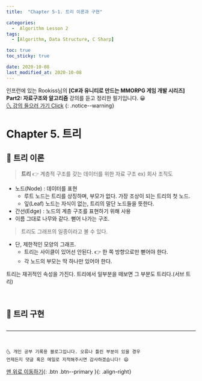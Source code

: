 ```yaml
---
title:  "Chapter 5-1. 트리 이론과 구현" 

categories:
  -  Algorithm Lesson 2
tags:
  - [Algorithm, Data Structure, C Sharp]

toc: true
toc_sticky: true

date: 2020-10-08
last_modified_at: 2020-10-08
---
```


인프런에 있는 Rookiss님의 **[C#과 유니티로 만드는 MMORPG 게임 개발 시리즈] Part2: 자료구조와 알고리즘** 강의를 듣고 정리한 필기입니다. 😀  
[🌜 강의 들으러 가기 Click]((https://www.inflearn.com/course/유니티-MMORPG-유니티-개발-part2#))
{: .notice--warning}

# Chapter 5. 트리

## 🚖 트리 이론

> **트리** 👉 계층적 구조를 갖는 데이터를 위한 자료 구조 ex) 회사 조직도

- 노드(Node) : 데이터를 표현
  - 루트 노드는 트리를 상징하며, 부모가 없다. 가장 조상이 되는 트리의 첫 노드.
  - 잎(Leaf) 노드는 자식이 없는, 트리의 말단 노드들을 뜻한다.
- 간선(Edge) : 노드의 계층 구조를 표현하기 위해 사용
- 이름 그대로 나무와 같다. 뻗어 나가는 구조. 

> 트리도 그래프의 일종이라고 볼 수 있다.

- 단, 제한적인 모양의 그래프.
  - 트리는 사이클이 있어선 안된다. 👉 한 쪽 방향으로만 뻗어야 한다.
  - 각 노드의 부모는 딱 하나만 있어야 한다. 

트리는 재귀적인 속성을 가진다. 트리에서 일부분을 떼보면 그 부분도 트리다.(서브 트리)

<br>

## 🚖 트리 구현

```c#
```

***
<br>

    🌜 개인 공부 기록용 블로그입니다. 오류나 틀린 부분이 있을 경우 
    언제든지 댓글 혹은 메일로 지적해주시면 감사하겠습니다! 😄

[맨 위로 이동하기](#){: .btn .btn--primary }{: .align-right}